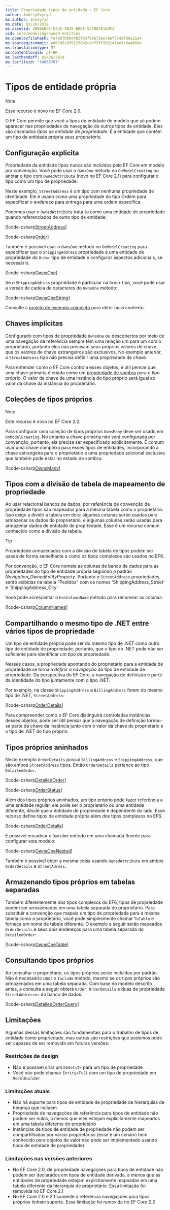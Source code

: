 ```yaml
---
title: Propriedade tipos de entidade – EF Core
author: AndriySvyryd
ms.author: ansvyryd
ms.date: 02/26/2018
ms.assetid: 2B0BADCE-E23E-4B28-B8EE-537883E16DF3
uid: core/modeling/owned-entities
ms.openlocfilehash: fe7e07b8bd483fb3f9b672ee78ef7541f06a21a4
ms.sourcegitcommit: e66745c9f91258b2cacf5ff263141be3cba4b09e
ms.translationtype: MT
ms.contentlocale: pt-BR
ms.lasthandoff: 01/06/2019
ms.locfileid: "54058767"
---
```

# <a name="owned-entity-types"></a>Tipos de entidade própria

>[!NOTE]
> Esse recurso é novo no EF Core 2.0.

O EF Core permite que você a tipos de entidade de modelo que só podem aparecer nas propriedades de navegação de outros tipos de entidade. Eles são chamados _tipos de entidade de propriedade_. É a entidade que contém um tipo de entidade própria seus _proprietário_.

## <a name="explicit-configuration"></a>Configuração explícita

Propriedade da entidade tipos nunca são incluídos pelo EF Core em modelo por convenção. Você pode usar o `OwnsOne` método no `OnModelCreating` ou anotar o tipo com `OwnedAttribute` (novo no EF Core 2.1) para configurar o tipo como um tipo de propriedade.

Neste exemplo, `StreetAddress` é um tipo com nenhuma propriedade de identidade. Ele é usado como uma propriedade do tipo Ordem para especificar o endereço para entrega para uma ordem específica.

Podemos usar o `OwnedAttribute` tratá-la como uma entidade de propriedade quando referenciados de outro tipo de entidade:

[!code-csharp[StreetAddress](../../../samples/core/Modeling/OwnedEntities/StreetAddress.cs?name=StreetAddress)]

[!code-csharp[Order](../../../samples/core/Modeling/OwnedEntities/Order.cs?name=Order)]

Também é possível usar o `OwnsOne` método no `OnModelCreating` para especificar que o `ShippingAddress` propriedade é uma entidade de propriedade do `Order` tipo de entidade e configurar aspectos adicionais, se necessário.

[!code-csharp[OwnsOne](../../../samples/core/Modeling/OwnedEntities/OwnedEntityContext.cs?name=OwnsOne)]

Se o `ShippingAddress` propriedade é particular na `Order` tipo, você pode usar a versão de cadeia de caracteres do `OwnsOne` método:

[!code-csharp[OwnsOneString](../../../samples/core/Modeling/OwnedEntities/OwnedEntityContext.cs?name=OwnsOneString)]

Consulte a [projeto de exemplo completo](https://github.com/aspnet/EntityFramework.Docs/tree/master/samples/core/Modeling/OwnedEntities) para obter mais contexto. 

## <a name="implicit-keys"></a>Chaves implícitas

Configurado com tipos de propriedade `OwnsOne` ou descobertos por meio de uma navegação de referência sempre têm uma relação um para um com o proprietário, portanto eles não precisam seus próprios valores de chave que os valores de chave estrangeiros são exclusivos. No exemplo anterior, o `StreetAddress` tipo não precisa definir uma propriedade de chave.  

Para entender como o EF Core controla esses objetos, é útil pensar que uma chave primária é criada como um [propriedade de sombra](xref:core/modeling/shadow-properties) para o tipo próprio. O valor da chave de uma instância do tipo próprio será igual ao valor da chave da instância do proprietário.

## <a name="collections-of-owned-types"></a>Coleções de tipos próprios

>[!NOTE]
> Este recurso é novo no EF Core 2.2.

Para configurar uma coleção de tipos próprios `OwnsMany` deve ser usado em `OnModelCreating`. No entanto a chave primária não será configurada por convenção, portanto, ela precisa ser especificado explicitamente. É comum usar uma chave complexa para esses tipos de entidades, incorporando a chave estrangeira para o proprietário e uma propriedade adicional exclusiva que também pode estar no estado de sombra:

[!code-csharp[OwnsMany](../../../samples/core/Modeling/OwnedEntities/OwnedEntityContext.cs?name=OwnsMany)]

## <a name="mapping-owned-types-with-table-splitting"></a>Tipos com a divisão de tabela de mapeamento de propriedade

Ao usar relacional bancos de dados, por referência de convenção de propriedade tipos são mapeados para a mesma tabela como o proprietário. Isso exige a dividir a tabela em dois: algumas colunas serão usadas para armazenar os dados do proprietário, e algumas colunas serão usadas para armazenar dados de entidade de propriedade. Esse é um recurso comum conhecido como a divisão de tabela.

> [!TIP]
> Propriedade armazenados com a divisão de tabela de tipos podem ser usada de forma semelhante a como os tipos complexos são usados no EF6.

Por convenção, o EF Core nomeie as colunas de banco de dados para as propriedades do tipo de entidade própria seguindo o padrão _Navigation_OwnedEntityProperty_. Portanto o `StreetAddress` propriedades serão exibidas na tabela "Pedidos" com os nomes 'ShippingAddress_Street' e 'ShippingAddress_City'.

Você pode acrescentar o `HasColumnName` método para renomear as colunas:

[!code-csharp[ColumnNames](../../../samples/core/Modeling/OwnedEntities/OwnedEntityContext.cs?name=ColumnNames)]

## <a name="sharing-the-same-net-type-among-multiple-owned-types"></a>Compartilhando o mesmo tipo de .NET entre vários tipos de propriedade

Um tipo de entidade própria pode ser do mesmo tipo de .NET como outro tipo de entidade de propriedade, portanto, que o tipo do .NET pode não ser suficiente para identificar um tipo de propriedade.

Nesses casos, a propriedade apontando do proprietário para a entidade de propriedade se torna a _definir a navegação_ do tipo de entidade de propriedade. Da perspectiva do EF Core, a navegação de definição é parte da identidade do tipo juntamente com o tipo .NET.   

Por exemplo, na classe `ShippingAddress` e `BillingAddress` forem do mesmo tipo de .NET, `StreetAddress`:

[!code-csharp[OrderDetails](../../../samples/core/Modeling/OwnedEntities/OrderDetails.cs?name=OrderDetails)]

Para compreender como o EF Core distinguirá controladas instâncias desses objetos, pode ser útil pensar que a navegação de definição tornou-se parte da chave da instância junto com o valor da chave do proprietário e o tipo de .NET do tipo próprio.

## <a name="nested-owned-types"></a>Tipos próprios aninhados

Neste exemplo `OrderDetails` possui `BillingAddress` e `ShippingAddress`, que são ambos `StreetAddress` tipos. Então `OrderDetails` pertence ao tipo `DetailedOrder`.

[!code-csharp[DetailedOrder](../../../samples/core/Modeling/OwnedEntities/DetailedOrder.cs?name=DetailedOrder)]

[!code-csharp[OrderStatus](../../../samples/core/Modeling/OwnedEntities/OrderStatus.cs?name=OrderStatus)]

Além dos tipos próprios aninhados, um tipo próprio pode fazer referência a uma entidade regular, ele pode ser o proprietário ou uma entidade diferente, desde que a entidade de propriedade é dependente do lado. Esse recurso define tipos de entidade própria além dos tipos complexos no EF6.

[!code-csharp[OrderDetails](../../../samples/core/Modeling/OwnedEntities/OrderDetails.cs?name=OrderDetails)]

É possível encadear o `OwnsOne` método em uma chamada fluente para configurar este modelo:

[!code-csharp[OwnsOneNested](../../../samples/core/Modeling/OwnedEntities/OwnedEntityContext.cs?name=OwnsOneNested)]

Também é possível obter a mesma coisa usando `OwnedAttribute` em ambos `OrderDetails` e `StreetAdress`.

## <a name="storing-owned-types-in-separate-tables"></a>Armazenando tipos próprios em tabelas separadas

Também diferentemente dos tipos complexos do EF6, tipos de propriedade podem ser armazenados em uma tabela separada do proprietário. Para substituir a convenção que mapeia um tipo de propriedade para a mesma tabela como o proprietário, você pode simplesmente chamar `ToTable` e forneça um nome de tabela diferente. O exemplo a seguir serão mapeados `OrderDetails` e seus dois endereços para uma tabela separada do `DetailedOrder`:

[!code-csharp[OwnsOneTable](../../../samples/core/Modeling/OwnedEntities/OwnedEntityContext.cs?name=OwnsOneTable)]

## <a name="querying-owned-types"></a>Consultando tipos próprios

Ao consultar o proprietário, os tipos próprios serão incluídos por padrão. Não é necessário usar o `Include` método, mesmo se os tipos próprios são armazenados em uma tabela separada. Com base no modelo descrito antes, a consulta a seguir obterá `Order`, `OrderDetails` e duas de propriedade `StreetAddresses` do banco de dados:

[!code-csharp[DetailedOrderQuery](../../../samples/core/Modeling/OwnedEntities/Program.cs?name=DetailedOrderQuery)]

## <a name="limitations"></a>Limitações

Algumas dessas limitações são fundamentais para o trabalho de tipos de entidade como propriedade, mas outras são restrições que podemos pode ser capazes de ser removido em futuras versões:

### <a name="by-design-restrictions"></a>Restrições de design
- Não é possível criar um `DbSet<T>` para um tipo de propriedade
- Você não pode chamar `Entity<T>()` com um tipo de propriedade em `ModelBuilder`

### <a name="current-shortcomings"></a>Limitações atuais
- Não há suporte para tipos de entidade de propriedade de hierarquias de herança que incluem
- Propriedade de navegações de referência para tipos de entidade não podem ser nulos, a menos que eles estejam explicitamente mapeados em uma tabela diferente do proprietário
- Instâncias de tipos de entidade de propriedade não podem ser compartilhadas por vários proprietários (esse é um cenário bem conhecido para objetos de valor não pode ser implementado usando tipos de entidade de propriedade)

### <a name="shortcomings-in-previous-versions"></a>Limitações nas versões anteriores
- No EF Core 2.0, de propriedade navegações para tipos de entidade não podem ser declarados em tipos de entidade derivada, a menos que as entidades de propriedade estejam explicitamente mapeadas em uma tabela diferente da hierarquia de proprietário. Essa limitação foi removida no EF Core 2.1
- No EF Core 2.0 e 2.1 somente a referência navegações para tipos próprios tinham suporte. Essa limitação foi removida no EF Core 2.2
